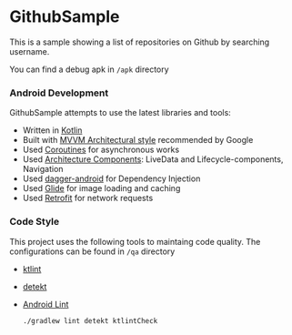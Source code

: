 # GithubSample

This is a sample showing a list of repositories on Github by searching username. 

You can find a debug apk in `/apk` directory


### Android Development
GithubSample attempts to use the latest libraries and tools:

  - Written in [Kotlin](https://kotlinlang.org/)
  - Built with [MVVM Architectural style](https://developer.android.com/jetpack/docs/guide#recommended-app-arch) recommended by Google
  - Used [Coroutines](https://kotlinlang.org/docs/reference/coroutines-overview.html) for asynchronous works
  - Used [Architecture Components](https://developer.android.com/topic/libraries/architecture/): LiveData and Lifecycle-components, Navigation
  - Used [dagger-android](https://google.github.io/dagger/android.html) for Dependency Injection
  - Used [Glide](https://bumptech.github.io/glide/) for image loading and caching
  - Used [Retrofit](https://square.github.io/retrofit/) for network requests

### Code Style

This project uses the following tools to maintaing code quality. The configurations can be found in `/qa` directory

- [ktlint](https://ktlint.github.io/)
- [detekt](https://arturbosch.github.io/detekt/)
- [Android Lint](http://tools.android.com/tips/lint)

  ```
  ./gradlew lint detekt ktlintCheck
  ``` 
  
  
